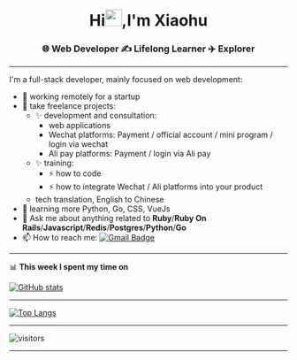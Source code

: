 <h1 align="center">Hi<img src="https://raw.githubusercontent.com/MartinHeinz/MartinHeinz/master/wave.gif" width="30">,I'm Xiaohu</h1>
<h3 align="center">🌐 Web Developer ✍️ Lifelong Learner ✈️ Explorer</h3>

---
I'm a full-stack developer, mainly focused on web development:

- 🔭 working remotely for a startup
- 👯 take freelance projects:
  - ✨ development and consultation:
    - web applications
    - Wechat platforms: Payment / official account / mini program / login via wechat
    - Ali pay platforms: Payment / login via Ali pay
  - ✨ training:
    - ⚡ how to code
    - ⚡ how to integrate Wechat / Ali platforms into your product
  - tech translation, English to Chinese
- 🌱 learning more Python, Go, CSS, VueJs
- 💬 Ask me about anything related to **Ruby**/**Ruby On Rails**/**Javascript**/**Redis**/**Postgres**/**Python**/**Go**
- 📫 How to reach me: [![Gmail Badge](https://img.shields.io/badge/-space.pei+github@gmail.com-c14438?style=flat&logo=Gmail&logoColor=white)](mailto:spacepei+github@gmail.com "Connect via Email")

---

📊 **This week I spent my time on**

[![GitHub stats](https://github-readme-stats.vercel.app/api?username=i-free-developer&show_icons=true&theme=tokyonight)](https://github.com/anuraghazra/github-readme-stats)

---

[![Top Langs](https://github-readme-stats.vercel.app/api/top-langs/?username=i-free-developer&layout=compact)](https://github.com/anuraghazra/github-readme-stats)

---

![visitors](https://visitor-badge.laobi.icu/badge?page_id=i-free-developer.i-free-developer)

---